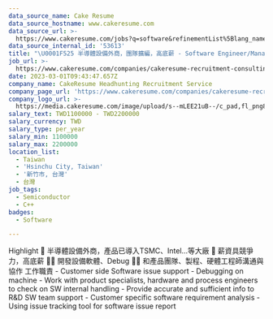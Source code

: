 ```yaml
---
data_source_name: Cake Resume
data_source_hostname: www.cakeresume.com
data_source_url: >-
  https://www.cakeresume.com/jobs?q=software&refinementList%5Blang_name%5D%5B0%5D=English&refinementList%5Bsalary_type%5D=per_year&range%5Bsalary_range%5D%5Bmin%5D=1000000&page=2
data_source_internal_id: '53613'
title: "\U0001F525 半導體設備外商，團隊擴編，高底薪 - Software Engineer/Manager (C++) - SK"
job_url: >-
  https://www.cakeresume.com/companies/cakeresume-recruitment-consulting/jobs/75d508
date: 2023-03-01T09:43:47.657Z
company_name: CakeResume Headhunting Recruitment Service
company_page_url: 'https://www.cakeresume.com/companies/cakeresume-recruitment-consulting'
company_logo_url: >-
  https://media.cakeresume.com/image/upload/s--mLEE21uB--/c_pad,fl_png8,h_200,w_200/v1620881212/vdbipassrdfr8omwzeq6.png
salary_text: TWD1100000 - TWD2200000
salary_currency: TWD
salary_type: per_year
salary_min: 1100000
salary_max: 2200000
location_list:
  - Taiwan
  - 'Hsinchu City, Taiwan'
  - '新竹市, 台灣'
  - 台灣
job_tags:
  - Semiconductor
  - C++
badges:
  - Software

---
```


Highlight 🚩 半導體設備外商，產品已導入TSMC、Intel…等大廠 🚩 薪資具競爭力，高底薪 💪🏻 開發設備軟體、Debug 💪🏻 和產品團隊、製程、硬體工程師溝通與協作 工作職責 - Customer side Software issue support - Debugging on machine - Work with product specialists, hardware and process engineers to check on SW internal handling - Provide accurate and sufficient info to R&D SW team support - Customer specific software requirement analysis - Using issue tracking tool for software issue report